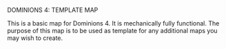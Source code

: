 DOMINIONS 4: TEMPLATE MAP

This is a basic map for Dominions 4. 
It is mechanically fully functional. 
The purpose of this map is to be used as template for any additional maps you may wish to create.
